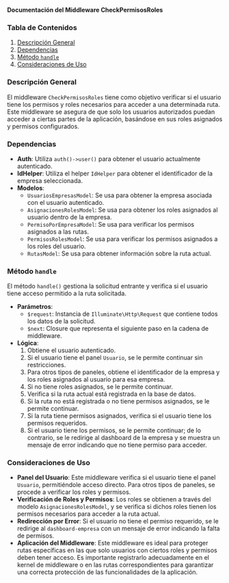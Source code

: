 **Documentación del Middleware CheckPermisosRoles**

### Tabla de Contenidos
1. [Descripción General](#descripción-general)
2. [Dependencias](#dependencias)
3. [Método `handle`](#método-handle)
4. [Consideraciones de Uso](#consideraciones-de-uso)

### Descripción General
El middleware `CheckPermisosRoles` tiene como objetivo verificar si el usuario tiene los permisos y roles necesarios para acceder a una determinada ruta. Este middleware se asegura de que solo los usuarios autorizados puedan acceder a ciertas partes de la aplicación, basándose en sus roles asignados y permisos configurados.

### Dependencias
- **Auth**: Utiliza `auth()->user()` para obtener el usuario actualmente autenticado.
- **IdHelper**: Utiliza el helper `IdHelper` para obtener el identificador de la empresa seleccionada.
- **Modelos**:
  - `UsuariosEmpresasModel`: Se usa para obtener la empresa asociada con el usuario autenticado.
  - `AsignacionesRolesModel`: Se usa para obtener los roles asignados al usuario dentro de la empresa.
  - `PermisoPorEmpresaModel`: Se usa para verificar los permisos asignados a las rutas.
  - `PermisosRolesModel`: Se usa para verificar los permisos asignados a los roles del usuario.
  - `RutasModel`: Se usa para obtener información sobre la ruta actual.

### Método `handle`
El método `handle()` gestiona la solicitud entrante y verifica si el usuario tiene acceso permitido a la ruta solicitada.

- **Parámetros**:
  - `$request`: Instancia de `Illuminate\Http\Request` que contiene todos los datos de la solicitud.
  - `$next`: Closure que representa el siguiente paso en la cadena de middleware.
- **Lógica**:
  1. Obtiene el usuario autenticado.
  2. Si el usuario tiene el panel `Usuario`, se le permite continuar sin restricciones.
  3. Para otros tipos de paneles, obtiene el identificador de la empresa y los roles asignados al usuario para esa empresa.
  4. Si no tiene roles asignados, se le permite continuar.
  5. Verifica si la ruta actual está registrada en la base de datos.
  6. Si la ruta no está registrada o no tiene permisos asignados, se le permite continuar.
  7. Si la ruta tiene permisos asignados, verifica si el usuario tiene los permisos requeridos.
  8. Si el usuario tiene los permisos, se le permite continuar; de lo contrario, se le redirige al dashboard de la empresa y se muestra un mensaje de error indicando que no tiene permiso para acceder.

### Consideraciones de Uso
- **Panel del Usuario**: Este middleware verifica si el usuario tiene el panel `Usuario`, permitiéndole acceso directo. Para otros tipos de paneles, se procede a verificar los roles y permisos.
- **Verificación de Roles y Permisos**: Los roles se obtienen a través del modelo `AsignacionesRolesModel`, y se verifica si dichos roles tienen los permisos necesarios para acceder a la ruta actual.
- **Redirección por Error**: Si el usuario no tiene el permiso requerido, se le redirige al `dashboard-empresa` con un mensaje de error indicando la falta de permisos.
- **Aplicación del Middleware**: Este middleware es ideal para proteger rutas específicas en las que solo usuarios con ciertos roles y permisos deben tener acceso. Es importante registrarlo adecuadamente en el kernel de middleware o en las rutas correspondientes para garantizar una correcta protección de las funcionalidades de la aplicación.

